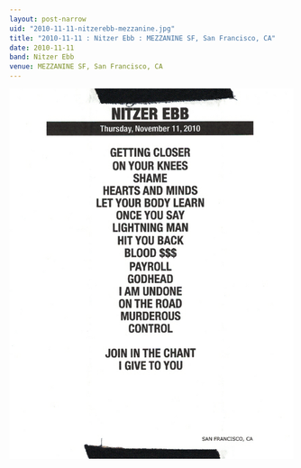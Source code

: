 ```yaml
---
layout: post-narrow
uid: "2010-11-11-nitzerebb-mezzanine.jpg"
title: "2010-11-11 : Nitzer Ebb : MEZZANINE SF, San Francisco, CA"
date: 2010-11-11
band: Nitzer Ebb
venue: MEZZANINE SF, San Francisco, CA
---
```


<div class="showcase">
  <img src="/img/2010/11/20101111-NitzerEbb-Mezzanine.jpg" alt="2010-11-11-nitzerebb-mezzanine.jpg">
</div>
